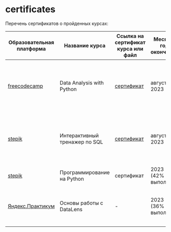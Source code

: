 # certificates
Перечень сертификатов о пройденных курсах:

| Образовательная платформа | Название курса | Ссылка на сертификат курса или файл | Месяц и год окончания | Полученные навыки |
| -------- | -------- | -------- |  -------- |  -------- |
| [freecodecamp](https://www.freecodecamp.org/learn/) | Data Analysis with Python | [сертификат](https://github.com/Lisittsa2050/Certificates/blob/main/Сертификаты/Data_Analysis_with_Python.pdf)  |  август 2023 |  Python (pandas, numpy, matplotlib, seaborn), Reading data from relational databases, Parsing HTML |
| [stepik](https://stepik.org/course/63054/promo) | Интерактивный тренажер по SQL | [сертификат](https://github.com/Lisittsa2050/Certificates/blob/main/Сертификаты/SQL_practice.pdf) | август 2023  | Основы реляционной модели и SQL, запросы SQL к связанным таблицам, базы данных и SQL запросы |
| [stepik](https://stepik.org/course/67/promo) | Программирование на Python  | сертификат |  2023 (42% выпол.) | Python |
| [Яндекс.Практикум](https://cloud.yandex.ru/training/datalens) | Основы работы с DataLens  | - |  2023 (36% выпол.) | Построение графиков и чартов. Верстка дашборда и настройка интерактивности |
